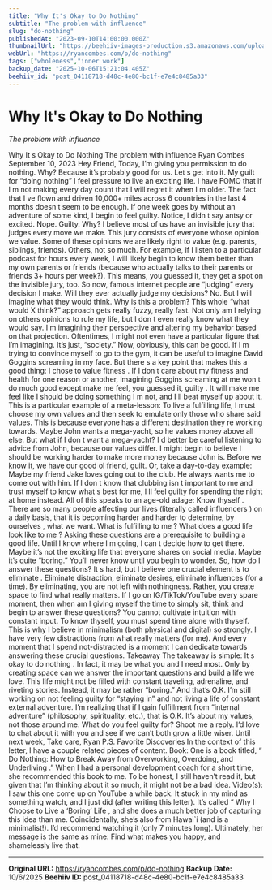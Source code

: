 ```yaml
---
title: "Why It's Okay to Do Nothing"
subtitle: "The problem with influence"
slug: "do-nothing"
publishedAt: "2023-09-10T14:00:00.000Z"
thumbnailUrl: "https://beehiiv-images-production.s3.amazonaws.com/uploads/asset/file/0fdcc3ad-70f0-42cc-bd1c-e9ea662cd61c/zhang-kenny-Gx1raEg_3Zw-unsplash.jpg?t=1718474130"
webUrl: "https://ryancombes.com/p/do-nothing"
tags: ["wholeness","inner work"]
backup_date: "2025-10-06T15:21:04.405Z"
beehiiv_id: "post_04118718-d48c-4e80-bc1f-e7e4c8485a33"
---
```


# Why It's Okay to Do Nothing

*The problem with influence*



Why It s Okay to Do Nothing The problem with influence Ryan Combes September 10, 2023 Hey Friend, Today, I’m giving you permission to do nothing. Why? Because it’s probably good for us. Let s get into it. My guilt for “doing nothing” I feel pressure to live an exciting life. I have FOMO that if I m not making every day count that I will regret it when I m older. The fact that I ve flown and driven 10,000+ miles across 6 countries in the last 4 months doesn t seem to be enough. If one week goes by without an adventure of some kind, I begin to feel guilty. Notice, I didn t say antsy or excited. Nope. Guilty. Why? I believe most of us have an invisible jury that judges every move we make. This jury consists of everyone whose opinion we value. Some of these opinions we are likely right to value (e.g. parents, siblings, friends). Others, not so much. For example, if I listen to a particular podcast for hours every week, I will likely begin to know them better than my own parents or friends (because who actually talks to their parents or friends 3+ hours per week?). This means, you guessed it, they get a spot on the invisible jury, too. So now, famous internet people are “judging” every decision I make. Will they ever actually judge my decisions? No. But I will imagine what they would think. Why is this a problem? This whole “what would X think?” approach gets really fuzzy, really fast. Not only am I relying on others opinions to rule my life, but I don t even really know what they would say. I m imagining their perspective and altering my behavior based on that projection. Oftentimes, I might not even have a particular figure that I’m imagining. It’s just, “society.” Now, obviously, this can be good. If I m trying to convince myself to go to the gym, it can be useful to imagine David Goggins screaming in my face. But there s a key point that makes this a good thing: I chose to value fitness . If I don t care about my fitness and health for one reason or another, imagining Goggins screaming at me won t do much good except make me feel, you guessed it, guilty . It will make me feel like I should be doing something I m not, and I ll beat myself up about it. This is a particular example of a meta-lesson: To live a fulfilling life, I must choose my own values and then seek to emulate only those who share said values. This is because everyone has a different destination they re working towards. Maybe John wants a mega-yacht, so he values money above all else. But what if I don t want a mega-yacht? I d better be careful listening to advice from John, because our values differ. I might begin to believe I should be working harder to make more money because John is. Before we know it, we have our good ol friend, guilt. Or, take a day-to-day example: Maybe my friend Jake loves going out to the club. He always wants me to come out with him. If I don t know that clubbing isn t important to me and trust myself to know what s best for me, I ll feel guilty for spending the night at home instead. All of this speaks to an age-old adage: Know thyself . There are so many people affecting our lives (literally called influencers ) on a daily basis, that it is becoming harder and harder to determine, by ourselves , what we want. What is fulfilling to me ? What does a good life look like to me ? Asking these questions are a prerequisite to building a good life. Until I know where I m going, I can t decide how to get there. Maybe it’s not the exciting life that everyone shares on social media. Maybe it’s quite “boring.” You’ll never know until you begin to wonder. So, how do I answer these questions? It s hard, but I believe one crucial element is to eliminate . Eliminate distraction, eliminate desires, eliminate influences (for a time). By eliminating, you are not left with nothingness. Rather, you create space to find what really matters. If I go on IG/TikTok/YouTube every spare moment, then when am I giving myself the time to simply sit, think and begin to answer these questions? You cannot cultivate intuition with constant input. To know thyself, you must spend time alone with thyself. This is why I believe in minimalism (both physical and digital) so strongly. I have very few distractions from what really matters (for me). And every moment that I spend not-distracted is a moment I can dedicate towards answering these crucial questions. Takeaway The takeaway is simple: It s okay to do nothing . In fact, it may be what you and I need most. Only by creating space can we answer the important questions and build a life we love. This life might not be filled with constant traveling, adrenaline, and riveting stories. Instead, it may be rather “boring.” And that’s O.K. I’m still working on not feeling guilty for “staying in” and not living a life of constant external adventure. I’m realizing that if I gain fulfillment from “internal adventure” (philosophy, spirituality, etc.), that is O.K. It’s about my values, not those around me. What do you feel guilty for? Shoot me a reply. I’d love to chat about it with you and see if we can’t both grow a little wiser. Until next week, Take care, Ryan P.S. Favorite Discoveries In the context of this letter, I have a couple related pieces of content. Book: One is a book titled, “ Do Nothing: How to Break Away from Overworking, Overdoing, and Underliving .” When I had a personal development coach for a short time, she recommended this book to me. To be honest, I still haven’t read it, but given that I’m thinking about it so much, it might not be a bad idea. Video(s): I saw this one come up on YouTube a while back. It stuck in my mind as something watch, and I just did (after writing this letter). It’s called “ Why I Choose to Live a ‘Boring’ Life , and she does a much better job of capturing this idea than me. Coincidentally, she’s also from Hawai`i (and is a minimalist!). I’d recommend watching it (only 7 minutes long). Ultimately, her message is the same as mine: Find what makes you happy, and shamelessly live that.

---

**Original URL:** https://ryancombes.com/p/do-nothing
**Backup Date:** 10/6/2025
**Beehiiv ID:** post_04118718-d48c-4e80-bc1f-e7e4c8485a33
